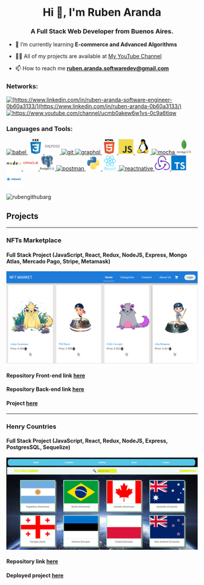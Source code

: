<h1 align="center">Hi 👋, I'm Ruben Aranda</h1>
<h3 align="center">A Full Stack Web Developer from Buenos Aires.</h3>

- 🌱 I’m currently learning **E-commerce and Advanced Algorithms**

- 👨‍💻 All of my projects are available at [My YouTube Channel](https://www.youtube.com/channel/UCmB0aKEW6W1vs-0C9A6TLQw)

- 📫 How to reach me **ruben.aranda.softwaredev@gmail.com**

<h3 align="left">Networks:</h3>
<p align="left">
<a href="[https://www.linkedin.com/in/ruben-aranda-software-engineer-0b60a3133/](https://www.linkedin.com/in/ruben-aranda-0b60a3133/)" target="blank"><img align="center" src="https://raw.githubusercontent.com/rahuldkjain/github-profile-readme-generator/master/src/images/icons/Social/linked-in-alt.svg" alt="[https://www.linkedin.com/in/ruben-aranda-software-engineer-0b60a3133/](https://www.linkedin.com/in/ruben-aranda-0b60a3133/)" height="30" width="40" /></a>
<a href="https://www.youtube.com/channel/UCmB0aKEW6W1vs-0C9A6TLQw" target="blank"><img align="center" src="https://raw.githubusercontent.com/rahuldkjain/github-profile-readme-generator/master/src/images/icons/Social/youtube.svg" alt="https://www.youtube.com/channel/ucmb0akew6w1vs-0c9a6tlqw" height="30" width="40" /></a>
</p>

<h3 align="left">Languages and Tools:</h3>
<p align="left"> <a href="https://babeljs.io/" target="_blank" rel="noreferrer"> <img src="https://www.vectorlogo.zone/logos/babeljs/babeljs-icon.svg" alt="babel" width="40" height="40"/> </a> <a href="https://www.w3schools.com/css/" target="_blank" rel="noreferrer"> <img src="https://raw.githubusercontent.com/devicons/devicon/master/icons/css3/css3-original-wordmark.svg" alt="css3" width="40" height="40"/> </a> <a href="https://expressjs.com" target="_blank" rel="noreferrer"> <img src="https://raw.githubusercontent.com/devicons/devicon/master/icons/express/express-original-wordmark.svg" alt="express" width="40" height="40"/> </a> <a href="https://git-scm.com/" target="_blank" rel="noreferrer"> <img src="https://www.vectorlogo.zone/logos/git-scm/git-scm-icon.svg" alt="git" width="40" height="40"/> </a> <a href="https://graphql.org" target="_blank" rel="noreferrer"> <img src="https://www.vectorlogo.zone/logos/graphql/graphql-icon.svg" alt="graphql" width="40" height="40"/> </a> <a href="https://www.w3.org/html/" target="_blank" rel="noreferrer"> <img src="https://raw.githubusercontent.com/devicons/devicon/master/icons/html5/html5-original-wordmark.svg" alt="html5" width="40" height="40"/> </a> <a href="https://developer.mozilla.org/en-US/docs/Web/JavaScript" target="_blank" rel="noreferrer"> <img src="https://raw.githubusercontent.com/devicons/devicon/master/icons/javascript/javascript-original.svg" alt="javascript" width="40" height="40"/> </a> <a href="https://www.linux.org/" target="_blank" rel="noreferrer"> <img src="https://raw.githubusercontent.com/devicons/devicon/master/icons/linux/linux-original.svg" alt="linux" width="40" height="40"/> </a> <a href="https://mochajs.org" target="_blank" rel="noreferrer"> <img src="https://www.vectorlogo.zone/logos/mochajs/mochajs-icon.svg" alt="mocha" width="40" height="40"/> </a> <a href="https://www.mongodb.com/" target="_blank" rel="noreferrer"> <img src="https://raw.githubusercontent.com/devicons/devicon/master/icons/mongodb/mongodb-original-wordmark.svg" alt="mongodb" width="40" height="40"/> </a> <a href="https://nodejs.org" target="_blank" rel="noreferrer"> <img src="https://raw.githubusercontent.com/devicons/devicon/master/icons/nodejs/nodejs-original-wordmark.svg" alt="nodejs" width="40" height="40"/> </a> <a href="https://www.oracle.com/" target="_blank" rel="noreferrer"> <img src="https://raw.githubusercontent.com/devicons/devicon/master/icons/oracle/oracle-original.svg" alt="oracle" width="40" height="40"/> </a> <a href="https://www.postgresql.org" target="_blank" rel="noreferrer"> <img src="https://raw.githubusercontent.com/devicons/devicon/master/icons/postgresql/postgresql-original-wordmark.svg" alt="postgresql" width="40" height="40"/> </a> <a href="https://postman.com" target="_blank" rel="noreferrer"> <img src="https://www.vectorlogo.zone/logos/getpostman/getpostman-icon.svg" alt="postman" width="40" height="40"/> </a> <a href="https://www.python.org" target="_blank" rel="noreferrer"> <img src="https://raw.githubusercontent.com/devicons/devicon/master/icons/python/python-original.svg" alt="python" width="40" height="40"/> </a> <a href="https://reactjs.org/" target="_blank" rel="noreferrer"> <img src="https://raw.githubusercontent.com/devicons/devicon/master/icons/react/react-original-wordmark.svg" alt="react" width="40" height="40"/> </a> <a href="https://reactnative.dev/" target="_blank" rel="noreferrer"> <img src="https://reactnative.dev/img/header_logo.svg" alt="reactnative" width="40" height="40"/> </a> <a href="https://redux.js.org" target="_blank" rel="noreferrer"> <img src="https://raw.githubusercontent.com/devicons/devicon/master/icons/redux/redux-original.svg" alt="redux" width="40" height="40"/> </a> <a href="https://www.typescriptlang.org/" target="_blank" rel="noreferrer"> <img src="https://raw.githubusercontent.com/devicons/devicon/master/icons/typescript/typescript-original.svg" alt="typescript" width="40" height="40"/> </a> <a href="https://webpack.js.org" target="_blank" rel="noreferrer"> <img src="https://raw.githubusercontent.com/devicons/devicon/d00d0969292a6569d45b06d3f350f463a0107b0d/icons/webpack/webpack-original-wordmark.svg" alt="webpack" width="40" height="40"/> </a> </p>

<p><img align="center" src="https://github-readme-stats.vercel.app/api/top-langs?username=rubengithubarg&show_icons=true&locale=en&layout=compact" alt="rubengithubarg" /></p>


## Projects 

---

### NFTs Marketplace 
#### Full Stack Project (JavaScript, React, Redux, NodeJS, Express, Mongo Atlas, Mercado Pago, Stripe, Metamask)  

[<img src="https://github.com/rubengithubarg/rubengithubarg/blob/main/img/Henry.png"/>](https://github.com/rubengithubarg/rubengithubarg/blob/main/img/Henry.png) 

#### Repository Front-end link [here](https://github.com/hbonavota/MarketNFT-Frontend)
#### Repository Back-end link [here](https://github.com/hbonavota/MarketNFT-Backend)
#### Project [here](https://www.henrynft.tk/)


---

### Henry Countries
#### Full Stack Project (JavaScript, React, Redux, NodeJS, Express, PostgresSQL, Sequelize) 

[<img src="https://github.com/rubengithubarg/rubengithubarg/blob/main/img/henrycountries.png"/>](https://github.com/rubengithubarg/rubengithubarg/blob/main/img/henrycountries.png) 

#### Repository link [here](https://github.com/rubengithubarg/PI-Countries-HENRY)
#### Deployed project [here](https://www.youtube.com/watch?v=jImgB3WsatQ)
